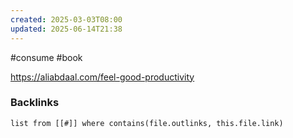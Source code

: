 ```yaml
---
created: 2025-03-03T08:00
updated: 2025-06-14T21:38
---
```

#consume  #book 

https://aliabdaal.com/feel-good-productivity

### Backlinks
```dataview 
list from [[#]] where contains(file.outlinks, this.file.link)
```

